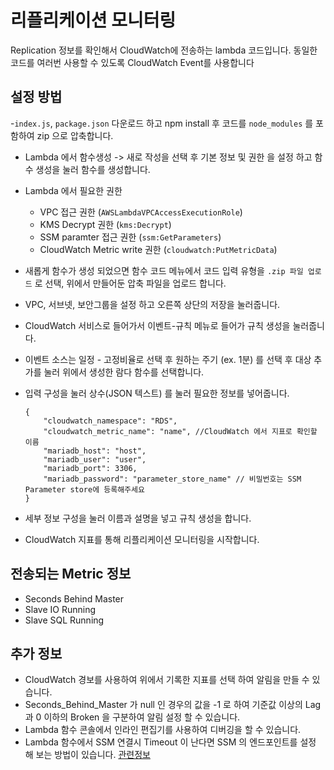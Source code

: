 # 리플리케이션 모니터링

Replication 정보를 확인해서 CloudWatch에 전송하는 lambda 코드입니다.
동일한 코드를 여러번 사용할 수 있도록 CloudWatch Event를 사용합니다

## 설정 방법

-`index.js`, `package.json` 다운로드 하고 npm install 후 코드를 `node_modules` 를 포함하여 zip 으로 압축합니다. 
- Lambda 에서 함수생성 -> 새로 작성을 선택 후 기본 정보 및 권한 을 설정 하고 함수 생성을 눌러 함수를 생성합니다.
- Lambda 에서 필요한 권한
    - VPC 접근 권한 (`AWSLambdaVPCAccessExecutionRole`)
    - KMS Decrypt 권한 (`kms:Decrypt`)
    - SSM paramter 접근 권한 (`ssm:GetParameters`)
    - CloudWatch Metric write 권한 (`cloudwatch:PutMetricData`)

- 새롭게 함수가 생성 되었으면 함수 코드 메뉴에서 코드 입력 유형을 `.zip 파일 업로드` 로 선택, 위에서 만들어둔 압축 파일을 업로드 합니다.
- VPC, 서브넷, 보안그룹을 설정 하고 오른쪽 상단의 저장을 눌러줍니다.

- CloudWatch 서비스로 들어가서 이벤트-규칙 메뉴로 들어가 규칙 생성을 눌러줍니다.
- 이벤트 소스는 일정 - 고정비율로 선택 후 원하는 주기 (ex. 1분) 를 선택 후 대상 추가를 눌러 위에서 생성한 람다 함수를 선택합니다.
- 입력 구성을 눌러 상수(JSON 텍스트) 를 눌러 필요한 정보를 넣어줍니다.
    ```
    {
        "cloudwatch_namespace": "RDS",
        "cloudwatch_metric_name": "name", //CloudWatch 에서 지표로 확인할 이름
        "mariadb_host": "host",
        "mariadb_user": "user",
        "mariadb_port": 3306,
        "mariadb_password": "parameter_store_name" // 비밀번호는 SSM Parameter store에 등록해주세요
    }
    ```
- 세부 정보 구성을 눌러 이름과 설명을 넣고 규칙 생성을 합니다.
- CloudWatch 지표를 통해 리플리케이션 모니터링을 시작합니다.

## 전송되는 Metric 정보
- Seconds Behind Master
- Slave IO Running
- Slave SQL Running

## 추가 정보
- CloudWatch 경보를 사용하여 위에서 기록한 지표를 선택 하여 알림을 만들 수 있습니다.
- Seconds_Behind_Master 가 null 인 경우의 값을 -1 로 하여 기준값 이상의 Lag 과 0 이하의 Broken 을 구분하여 알림 설정 할 수 있습니다.
- Lambda 함수 콘솔에서 인라인 편집기를 사용하여 디버깅을 할 수 있습니다.
- Lambda 함수에서 SSM 연결시 Timeout 이 난다면 SSM 의 엔드포인트를 설정 해 보는 방법이 있습니다. [관련정보](https://stackoverflow.com/questions/52134100/parameter-store-request-timing-out-inside-of-aws-lambda)  